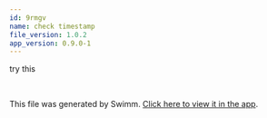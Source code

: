 ```yaml
---
id: 9rmgv
name: check timestamp
file_version: 1.0.2
app_version: 0.9.0-1
---
```


try this

<br/>

This file was generated by Swimm. [Click here to view it in the app](http://localhost:5000/repos/Z2l0aHViJTNBJTNBdDElM0ElM0FlcmFuLXN3aW1t/docs/9rmgv).